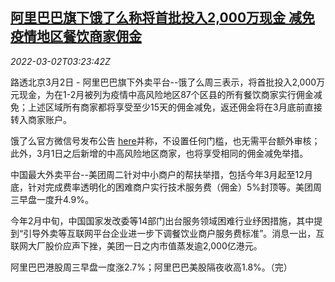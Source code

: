 <!--1646191862000-->
[阿里巴巴旗下饿了么称将首批投入2,000万现金 减免疫情地区餐饮商家佣金](https://cn.reuters.com/article/alibaba-ele-meituan-0302-idCNKBS2KZ0A3)
------

<div><i>2022-03-02T03:23:42Z</i></div><p>路透北京3月2日 - 阿里巴巴旗下外卖平台--饿了么周三表示，将首批投入2,000万元现金，为在1-2月被列为疫情中高风险地区87个区县的所有餐饮商家实行佣金减免；上述区域所有商家都将享受至少15天的佣金减免，返还佣金将在3月底前直接转入商家账户。</p><p>饿了么官方微信号发布公告 <a href="https://mp.weixin.qq.com/s/jz6SHJpqdXMaBKoNIf-GVw">here</a>并称，不设置任何门槛，也无需平台额外审核；此外，3月1日之后新增的中高风险地区商家，也将享受相同的佣金减免举措。</p><p>中国最大外卖平台--美团周二针对中小商户的帮扶举措，包括今年3月起至12月底，针对完成费率透明化的困难商户实行技术服务费（佣金）5%封顶等。美团周三早盘一度升4.9%。</p><p>今年2月中旬，中国国家发改委等14部门出台服务领域困难行业纾困措施，其中提到“引导外卖等互联网平台企业进一步下调餐饮业商户服务费标准”。消息一出，互联网大厂股价应声下挫，美团一日之内市值蒸发逾2,000亿港元。</p><p>阿里巴巴港股周三早盘一度涨2.7%；阿里巴巴美股隔夜收高1.8%。（完）</p>

